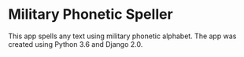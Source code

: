 # Military Phonetic Speller
This app spells any text using military phonetic alphabet.
The app was created using Python 3.6 and Django 2.0.
